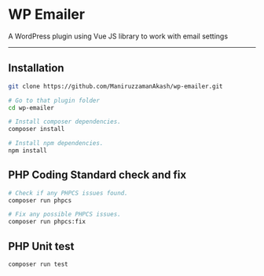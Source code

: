 # WP Emailer
A WordPress plugin using Vue JS library to work with email settings

---

## Installation

```sh
git clone https://github.com/ManiruzzamanAkash/wp-emailer.git

# Go to that plugin folder
cd wp-emailer

# Install composer dependencies.
composer install

# Install npm dependencies.
npm install
```

## PHP Coding Standard check and fix

```sh
# Check if any PHPCS issues found.
composer run phpcs

# Fix any possible PHPCS issues.
composer run phpcs:fix
```

## PHP Unit test

```sh
composer run test
```

